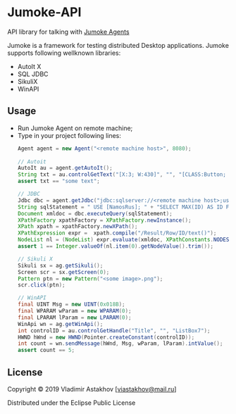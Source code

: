# Jumoke-API
API library for talking with [Jumoke Agents](https://github.com/viastakhov/jumoke-agent)

Jumoke is a framework for testing distributed Desktop applications.
Jumoke supports following wellknown libraries:
* AutoIt X
* SQL JDBC
* SikuliX
* WinAPI 

## Usage
* Run Jumoke Agent on remote machine;
* Type in your project following lines:
    ```java
    Agent agent = new Agent("<remote machine host>", 8080);
      
    // Autoit
    AutoIt au = agent.getAutoIt();
    String txt = au.controlGetText("[X:3; W:430]", "", "[CLASS:Button; INSTANCE:1]");    
    assert txt == "some text";
  
    // JDBC
    Jdbc dbc = agent.getJdbc("jdbc:sqlserver://<remote machine host>;user=sa;pasword=******;");
    String sqlStatement = " USE [NamosRus]; " + "SELECT MAX(ID) AS ID FROM MFLines";
    Document xmldoc = dbc.executeQuery(sqlStatement);
    XPathFactory xpathFactory = XPathFactory.newInstance();
    XPath xpath = xpathFactory.newXPath();
    XPathExpression expr =  xpath.compile("/Result/Row/ID/text()");
    NodeList nl = (NodeList) expr.evaluate(xmldoc, XPathConstants.NODESET);
    assert 1 == Integer.valueOf(nl.item(0).getNodeValue().trim());
  
    // Sikuli X
    Sikuli sx = ag.getSikuli();
    Screen scr = sx.getScreen(0);
    Pattern ptn = new Pattern("<some image>.png");
    scr.click(ptn);
  
    // WinAPI
    final UINT Msg = new UINT(0x018B);
    final WPARAM wParam = new WPARAM(0);
    final LPARAM lParam = new LPARAM(0);  
    WinApi wn = ag.getWinApi();
    int controlID = au.controlGetHandle("Title", "", "ListBox7");
    HWND hWnd = new HWND(Pointer.createConstant(controlID));
    int count = wn.sendMessage(hWnd, Msg, wParam, lParam).intValue();
    assert count == 5; 
    ```

## License  
Copyright © 2019 Vladimir Astakhov [viastakhov@mail.ru]

Distributed under the Eclipse Public License